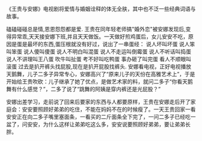 
《王贵与安娜》电视剧将爱情与婚姻诠释的体无全肤，其中也不泛一些经典词语与故事。

磕磕碰碰总是情,恩恩怨怨都是爱.
王贵在同年轻老师搞"婚外恋"被安娜发现后,变得异常乖,天天接安娜下班,并且天天做饭。一天做好煎鸡蛋后，女儿安安不吃，原因是蛋是最坏的东西,蛋压根就没有好过，说出了一串蛋经：
说人坏叫坏蛋
说人笨叫笨蛋
说人傻叫傻蛋
说人不明白叫混蛋
说人不走运叫倒霉蛋
说人不听话叫捣蛋
说人不讲理叫王八蛋
吹牛叫扯蛋
考不好叫吃鸭蛋
事办砸了叫完蛋
看人不顺眼叫滚蛋
过去是扒开裤头找屁股,现在是扒开屁股找裤头.
安娜看电视，正好电视播放天鹅舞，儿子二多子异常专心，安娜高兴了“原来儿子的天份在高雅艺术上”，于是开始给王贵吹砍：儿子继承了她了优点，是做艺术家的料，就问二多子“你看天鹅舞有什么感觉？”，二多了说了“跳舞的阿姨是穿内裤还是光屁股？”

安娜出差学习，走前说了回来后要家的东西与人都要原样，王贵在安娜走后开了家庭会：安安要照顾好弟弟的吃住，不能在妈妈不在的时候瘦了。一天王贵回家一看安安正在向二多子嘴里塞面条，一看买的二斤面条全下完了，一问二多子已经吃一盆了，问安安，为什么这样让弟弟吃这么多，安安说要照顾好弟弟，要让弟弟长胖。